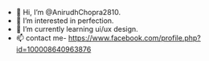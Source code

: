 - 👋 Hi, I’m @AnirudhChopra2810.
- 👀 I’m interested in perfection.
- 🌱 I’m currently learning ui/ux design.
- 📫 contact me- https://www.facebook.com/profile.php?id=100008640963876

